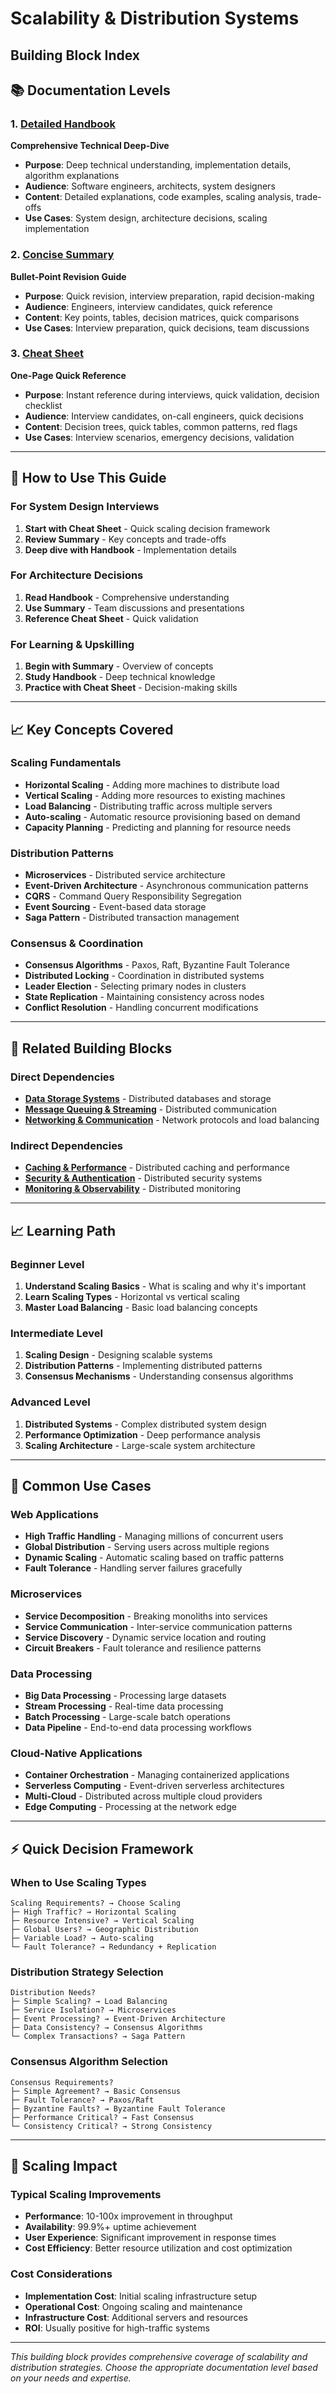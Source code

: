 # Scalability & Distribution Systems
## Building Block Index

## 📚 **Documentation Levels**

### **1. [Detailed Handbook](./handbook/)**
**Comprehensive Technical Deep-Dive**
- **Purpose**: Deep technical understanding, implementation details, algorithm explanations
- **Audience**: Software engineers, architects, system designers
- **Content**: Detailed explanations, code examples, scaling analysis, trade-offs
- **Use Cases**: System design, architecture decisions, scaling implementation

### **2. [Concise Summary](./summary/)**
**Bullet-Point Revision Guide**
- **Purpose**: Quick revision, interview preparation, rapid decision-making
- **Audience**: Engineers, interview candidates, quick reference
- **Content**: Key points, tables, decision matrices, quick comparisons
- **Use Cases**: Interview preparation, quick decisions, team discussions

### **3. [Cheat Sheet](./cheatsheet/)**
**One-Page Quick Reference**
- **Purpose**: Instant reference during interviews, quick validation, decision checklist
- **Audience**: Interview candidates, on-call engineers, quick decisions
- **Content**: Decision trees, quick tables, common patterns, red flags
- **Use Cases**: Interview scenarios, emergency decisions, validation

---

## 🎯 **How to Use This Guide**

### **For System Design Interviews**
1. **Start with Cheat Sheet** - Quick scaling decision framework
2. **Review Summary** - Key concepts and trade-offs
3. **Deep dive with Handbook** - Implementation details

### **For Architecture Decisions**
1. **Read Handbook** - Comprehensive understanding
2. **Use Summary** - Team discussions and presentations
3. **Reference Cheat Sheet** - Quick validation

### **For Learning & Upskilling**
1. **Begin with Summary** - Overview of concepts
2. **Study Handbook** - Deep technical knowledge
3. **Practice with Cheat Sheet** - Decision-making skills

---

## 📈 **Key Concepts Covered**

### **Scaling Fundamentals**
- **Horizontal Scaling** - Adding more machines to distribute load
- **Vertical Scaling** - Adding more resources to existing machines
- **Load Balancing** - Distributing traffic across multiple servers
- **Auto-scaling** - Automatic resource provisioning based on demand
- **Capacity Planning** - Predicting and planning for resource needs

### **Distribution Patterns**
- **Microservices** - Distributed service architecture
- **Event-Driven Architecture** - Asynchronous communication patterns
- **CQRS** - Command Query Responsibility Segregation
- **Event Sourcing** - Event-based data storage
- **Saga Pattern** - Distributed transaction management

### **Consensus & Coordination**
- **Consensus Algorithms** - Paxos, Raft, Byzantine Fault Tolerance
- **Distributed Locking** - Coordination in distributed systems
- **Leader Election** - Selecting primary nodes in clusters
- **State Replication** - Maintaining consistency across nodes
- **Conflict Resolution** - Handling concurrent modifications

---

## 🔗 **Related Building Blocks**

### **Direct Dependencies**
- **[Data Storage Systems](../data-storage/)** - Distributed databases and storage
- **[Message Queuing & Streaming](../messaging-streaming/)** - Distributed communication
- **[Networking & Communication](../networking-communication/)** - Network protocols and load balancing

### **Indirect Dependencies**
- **[Caching & Performance](../caching-performance/)** - Distributed caching and performance
- **[Security & Authentication](../security-authentication/)** - Distributed security systems
- **[Monitoring & Observability](../monitoring-observability/)** - Distributed monitoring

---

## 📈 **Learning Path**

### **Beginner Level**
1. **Understand Scaling Basics** - What is scaling and why it's important
2. **Learn Scaling Types** - Horizontal vs vertical scaling
3. **Master Load Balancing** - Basic load balancing concepts

### **Intermediate Level**
1. **Scaling Design** - Designing scalable systems
2. **Distribution Patterns** - Implementing distributed patterns
3. **Consensus Mechanisms** - Understanding consensus algorithms

### **Advanced Level**
1. **Distributed Systems** - Complex distributed system design
2. **Performance Optimization** - Deep performance analysis
3. **Scaling Architecture** - Large-scale system architecture

---

## 🎯 **Common Use Cases**

### **Web Applications**
- **High Traffic Handling** - Managing millions of concurrent users
- **Global Distribution** - Serving users across multiple regions
- **Dynamic Scaling** - Automatic scaling based on traffic patterns
- **Fault Tolerance** - Handling server failures gracefully

### **Microservices**
- **Service Decomposition** - Breaking monoliths into services
- **Service Communication** - Inter-service communication patterns
- **Service Discovery** - Dynamic service location and routing
- **Circuit Breakers** - Fault tolerance and resilience patterns

### **Data Processing**
- **Big Data Processing** - Processing large datasets
- **Stream Processing** - Real-time data processing
- **Batch Processing** - Large-scale batch operations
- **Data Pipeline** - End-to-end data processing workflows

### **Cloud-Native Applications**
- **Container Orchestration** - Managing containerized applications
- **Serverless Computing** - Event-driven serverless architectures
- **Multi-Cloud** - Distributed across multiple cloud providers
- **Edge Computing** - Processing at the network edge

---

## ⚡ **Quick Decision Framework**

### **When to Use Scaling Types**
```
Scaling Requirements? → Choose Scaling
├─ High Traffic? → Horizontal Scaling
├─ Resource Intensive? → Vertical Scaling
├─ Global Users? → Geographic Distribution
├─ Variable Load? → Auto-scaling
└─ Fault Tolerance? → Redundancy + Replication
```

### **Distribution Strategy Selection**
```
Distribution Needs?
├─ Simple Scaling? → Load Balancing
├─ Service Isolation? → Microservices
├─ Event Processing? → Event-Driven Architecture
├─ Data Consistency? → Consensus Algorithms
└─ Complex Transactions? → Saga Pattern
```

### **Consensus Algorithm Selection**
```
Consensus Requirements?
├─ Simple Agreement? → Basic Consensus
├─ Fault Tolerance? → Paxos/Raft
├─ Byzantine Faults? → Byzantine Fault Tolerance
├─ Performance Critical? → Fast Consensus
└─ Consistency Critical? → Strong Consistency
```

---

## 🚀 **Scaling Impact**

### **Typical Scaling Improvements**
- **Performance**: 10-100x improvement in throughput
- **Availability**: 99.9%+ uptime achievement
- **User Experience**: Significant improvement in response times
- **Cost Efficiency**: Better resource utilization and cost optimization

### **Cost Considerations**
- **Implementation Cost**: Initial scaling infrastructure setup
- **Operational Cost**: Ongoing scaling and maintenance
- **Infrastructure Cost**: Additional servers and resources
- **ROI**: Usually positive for high-traffic systems

---

*This building block provides comprehensive coverage of scalability and distribution strategies. Choose the appropriate documentation level based on your needs and expertise.*
